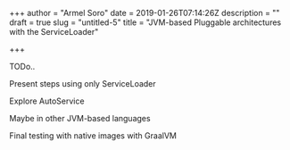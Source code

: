 +++
author = "Armel Soro"
date = 2019-01-26T07:14:26Z
description = ""
draft = true
slug = "untitled-5"
title = "JVM-based Pluggable architectures with the ServiceLoader"

+++


TODo..

Present steps using only ServiceLoader

Explore AutoService

Maybe in other JVM-based languages

Final testing with native images with GraalVM


